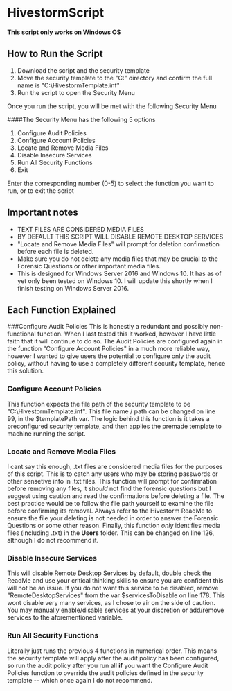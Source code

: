 # HivestormScript
**This script only works on Windows OS**

## How to Run the Script

1. Download the script and the security template
2. Move the security template to the "C:\" directory and confirm the full name is "C:\HivestormTemplate.inf"
3. Run the script to open the Security Menu

Once you run the script, you will be met with the following Security Menu

####The Security Menu has the following 5 options

1. Configure Audit Policies
2. Configure Account Policies
3. Locate and Remove Media Files
4. Disable Insecure Services
5. Run All Security Functions
0. Exit

Enter the corresponding number (0-5) to select the function you want to run, or to exit the script

## Important notes
- TEXT FILES ARE CONSIDERED MEDIA FILES
- BY DEFAULT THIS SCRIPT WILL DISABLE REMOTE DESKTOP SERVICES
- "Locate and Remove Media Files" will prompt for deletion confirmation before each file is deleted.
- Make sure you do not delete any media files that may be crucial to the Forensic Questions or other important media files.
- This is designed for Windows Server 2016 and Windows 10. It has as of yet only been tested on Windows 10. I will update this shortly when I finish testing on Windows Server 2016.

## Each Function Explained

###Configure Audit Policies
This is honestly a redundant and possibly non-functional function. When I last tested this it worked, however I have little faith that it will continue to do so. The Audit Policies are configured again in the function "Configure Account Policies" in a much more reliable way, however I wanted to give users the potential to configure only the audit policy, without having to use a completely different security template, hence this solution.

### Configure Account Policies 
This function expects the file path of the security template to be "C:\HivestormTemplate.inf". This file name / path can be changed on line 99, in the $templatePath var. The logic behind this function is it takes a preconfigured security template, and then applies the premade template to machine running the script.

### Locate and Remove Media Files
I cant say this enough, .txt files are considered media files for the purposes of this script. This is to catch any users who may be storing passwords or other sensetive info in .txt files. This function will prompt for confirmation before removing any files, it *should* not find the forensic questions but I suggest using caution and read the confirmations before deleting a file. The best practice would be to follow the file path yourself to examine the file before confirming its removal. Always refer to the Hivestorm ReadMe to ensure the file your deleting is not needed in order to answer the Forensic Questions or some other reason. Finally, this function *only* identifies media files (including .txt) in the **Users** folder. This can be changed on line 126, although I do not recommend it.

### Disable Insecure Services
This will disable Remote Desktop Services by default, double check the ReadMe and use your critical thinking skills to ensure you are confident this will not be an issue. If you do not want this service to be disabled, remove "RemoteDesktopServices" from the var $servicesToDisable on line 178. This wont disable very many services, as I chose to air on the side of caution. You may manually enable/disable services at your discretion or add/remove services to the aforementioned variable.

### Run All Security Functions
Literally just runs the previous 4 functions in numerical order. This means the security template will apply after the audit policy has been configured, so run the audit policy after you run all **if** you want the Configure Audit Policies function to override the audit policies defined in the security template -- which once again I do not recommend.
